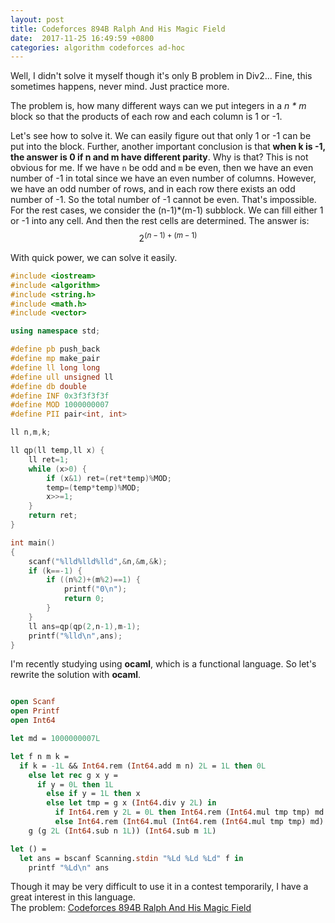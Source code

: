 ```yaml
---
layout: post
title: Codeforces 894B Ralph And His Magic Field
date:  2017-11-25 16:49:59 +0800
categories: algorithm codeforces ad-hoc
---
```

Well, I didn't solve it myself though it's only B problem in Div2...
Fine, this sometimes happens, never mind.
Just practice more.  

The problem is, how many different ways can we put integers in a *n \* m* block so that the products of each row and each column is 1 or -1. 
 
Let's see how to solve it.
We can easily figure out that only 1 or -1 can be put into the block.
Further, another important conclusion is that **when k is -1, the answer is 0 if n and m have different parity**.
Why is that?
This is not obvious for me.
If we have `n` be odd and `m` be even, 
then we have an even number of -1 in total since we have an even number of columns.
However, we have an odd number of rows, and in each row there exists an odd number of -1.
So the total number of -1 cannot be even.
That's impossible.  
For the rest cases, we consider the (n-1)*(m-1) subblock.
We can fill either 1 or -1 into any cell.
And then the rest cells are determined.
The answer is:
$$
2^{(n-1)+(m-1)}
$$  

With quick power, we can solve it easily.
``` c++
#include <iostream>
#include <algorithm>
#include <string.h>
#include <math.h>
#include <vector>

using namespace std;

#define pb push_back
#define mp make_pair
#define ll long long
#define ull unsigned ll
#define db double
#define INF 0x3f3f3f3f
#define MOD 1000000007
#define PII pair<int, int>

ll n,m,k;

ll qp(ll temp,ll x) {
    ll ret=1;
    while (x>0) {
        if (x&1) ret=(ret*temp)%MOD;
        temp=(temp*temp)%MOD;
        x>>=1;
    }
    return ret;
}

int main()
{
    scanf("%lld%lld%lld",&n,&m,&k);
    if (k==-1) {
        if ((n%2)+(m%2)==1) {
            printf("0\n");
            return 0;
        }
    }
    ll ans=qp(qp(2,n-1),m-1);
    printf("%lld\n",ans);
}
```

I'm recently studying using **ocaml**, which is a functional language.
So let's rewrite the solution with **ocaml**.  
``` ocaml

open Scanf
open Printf
open Int64

let md = 1000000007L

let f n m k =
  if k = -1L && Int64.rem (Int64.add m n) 2L = 1L then 0L
    else let rec g x y =
      if y = 0L then 1L
        else if y = 1L then x
        else let tmp = g x (Int64.div y 2L) in
          if Int64.rem y 2L = 0L then Int64.rem (Int64.mul tmp tmp) md 
          else Int64.rem (Int64.mul (Int64.rem (Int64.mul tmp tmp) md) x) md in
    g (g 2L (Int64.sub n 1L)) (Int64.sub m 1L)

let () =
  let ans = bscanf Scanning.stdin "%Ld %Ld %Ld" f in
    printf "%Ld\n" ans
```   
Though it may be very difficult to use it in a contest temporarily, 
I have a great interest in this language.  
The problem: [Codeforces 894B Ralph And His Magic Field](http://codeforces.com/problemset/problem/894/B)

